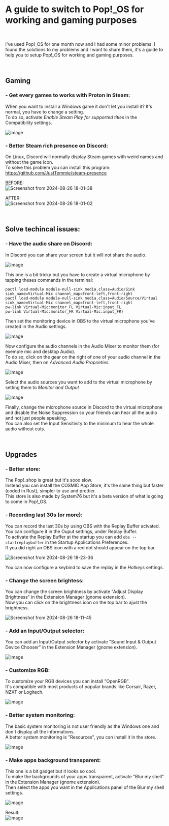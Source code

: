 # A guide to switch to Pop!_OS for working and gaming purposes

</br>

I've used Pop!_OS for one month now and I had some minor problems.
I found the solutions to my problems and I want to share them, it's a guide to help you to setup Pop!_OS for working and gaming purposes.  

</br>

## Gaming
### - Get every games to works with Proton in Steam:  
When you want to install a Windows game it don't let you install it? It's normal, you have to change a setting.  
To do so, activate *Enable Steam Play for supported titles* in the Compatibility settings.  

![image](https://github.com/user-attachments/assets/afe78bac-b5d8-4b85-b320-f85c9f4b087a)

### - Better Steam rich presence on Discord:  
On Linux, Discord will normally display Steam games with weird names and without the game icon.  
To solve this problem you can install this program: https://github.com/JustTemmie/steam-presence  

BEFORE:  
![Screenshot from 2024-08-26 18-01-38](https://github.com/user-attachments/assets/6aa4b4e1-63c1-4730-8d0f-76d889205f90)  

AFTER:  
![Screenshot from 2024-08-26 18-01-02](https://github.com/user-attachments/assets/8d54e886-3238-4851-9950-43b0f4598100)  

</br>

## Solve techincal issues:  
### - Have the audio share on Discord:  
In Discord you can share your screen but it will not share the audio.  

![image](https://github.com/user-attachments/assets/9c17e5e5-efdb-49df-99f4-ae0680b37a58)

This one is a bit tricky but you have to create a virtual microphone by tapping theses commands in the terminal:  
```
pactl load-module module-null-sink media.class=Audio/Sink sink_name=Virtual-Mic channel_map=front-left,front-right
pactl load-module module-null-sink media.class=Audio/Source/Virtual sink_name=Virtual-Mic channel_map=front-left,front-right
pw-link Virtual-Mic:monitor_FL Virtual-Mic:input_FL
pw-link Virtual-Mic:monitor_FR Virtual-Mic:input_FR)
```
Then set the monitoring device in OBS to the virtual microphone you've created in the Audio settings.  

![image](https://github.com/user-attachments/assets/cd5a08e7-ac94-41f2-9ccd-a4451892943e)

Now configure the audio channels in the Audio Mixer to monitor them (for exemple mic and desktop Audio).  
To do so, click on the gear on the right of one of your audio channel in the Audio Mixer, then on *Advanced Audio Proprieties*.  

![image](https://github.com/user-attachments/assets/b655717c-2b09-4834-8960-efca71dd8460)

Select the audio sources you want to add to the virtual microphone by setting them to *Monitor and Output*  

![image](https://github.com/user-attachments/assets/2e606b0c-695e-4703-a6f0-18a0c98edfb2)

Finally, change the microphone source in Discord to the virtual microphone and disable the Noise Suppression so your friends can hear all the audio and not just people speaking.  
You can also set the Input Sensitivity to the minimum to hear the whole audio without cuts.  

</br>

## Upgrades
### - Better store:  
The Pop!_shop is great but it's sooo slow.  
Instead you can install the COSMIC App Store, it's the same thing but faster (coded in Rust), simpler to use and prettier.  
This store is also made by System76 but it's a beta version of what is going to come in Pop!_OS.

### - Recording last 30s (or more):  
You can record the last 30s by using OBS with the Replay Buffer acivated.  
You can configure it in the Ouput settings, under Replay Buffer.  
To activate the Replay Buffer at the startup you can add ```obs --startreplaybuffer``` in the Startup Applications Preferences.  
If you did right an OBS icon with a red dot should appear on the top bar.  

![Screenshot from 2024-08-26 18-23-36](https://github.com/user-attachments/assets/c0493597-3bda-490c-93b0-4c829d40e947)

You can now configure a keybind to save the replay in the *Hotkeys* settings.  

### - Change the screen brightess:  
You can change the screen brightness by activate "Adjust Display Brightness" in the Extension Manager (gnome extension).  
Now you can click on the brightness icon on the top bar to ajust the brightness.  

![Screenshot from 2024-08-26 18-11-45](https://github.com/user-attachments/assets/fe5adb4d-690d-42f4-a204-cd6c7e69a8a5)

### - Add an Input/Output selector:
You can add an Input/Output selector by activate "Sound Input & Output Device Chooser" in the Extension Manager (gnome extension).  

![image](https://github.com/user-attachments/assets/006488ae-412c-4a42-acad-a04e63df6059)


### - Customize RGB:  
To customize your RGB devices you can install "OpenRGB".  
It's compatible with most products of popular brands like Corsair, Razer, NZXT or Logitech.  

![image](https://github.com/user-attachments/assets/62375ab1-5684-4885-9564-25ec0c81d0bc)

### - Better system monitoring:  
The basic system monitoring is not user friendly as the Windows one and don't display all the informations.  
A better system monitoring is "Resources", you can install it in the store.  

![image](https://github.com/user-attachments/assets/e7c2d7a5-b7e7-4a2d-872d-cf804b3f5fd7)

### - Make apps background transparent:  
This one is a bit gadget but it looks so cool.  
To make the backgrounds of your apps transparent, activate "Blur my shell" in the Extension Manager (gnome extension).  
Then select the apps you want in the Applications panel of the Blur my shell settings.  

![image](https://github.com/user-attachments/assets/3b10ac0d-f790-4558-b194-89f4c0a10991)  

Result:  
![image](https://github.com/user-attachments/assets/110bda4c-818d-4662-b8b3-86ed4421bd62)
